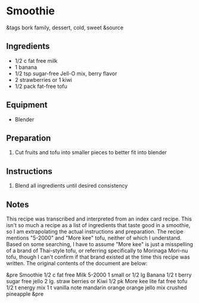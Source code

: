 # Smoothie 

&tags bork family, dessert, cold, sweet
&source 

## Ingredients

- 1/2 c fat free milk
- 1 banana
- 1/2 tsp sugar-free Jell-O mix, berry flavor
- 2 strawberries or 1 kiwi
- 1/2 pack fat-free tofu

## Equipment

- Blender

## Preparation

1. Cut fruits and tofu into smaller pieces to better fit into blender

## Instructions

1. Blend all ingredients until desired consistency

## Notes

This recipe was transcribed and interpreted from an index card recipe. This isn't so much a recipe as a list of ingredients that taste good in a smoothie, so I am extrapolating the actual instructions and preparation. The recipe mentions "5-2000" and "More kee" tofu, neither of which I understand. Based on some searching, I have to assume "More kee" is just a misspelling of a brand of Thai-style tofu, or referring specifically to Morinaga Mori-nu tofu, though I can't confirm if that brand existed at the time this recipe was written. The original contents of the document are below:

&pre
            Smoothie
1/2 c fat free Milk         5-2000
1 small or 1/2 lg Banana
1/2 t berry sugar free jello
2 lg. straw berries or Kiwi
1/2 pk More kee lite fat free tofu
1/2 t energy mix
1 t vanilla         note
mandarin orange  orange jello mix
crushed pineapple
&pre